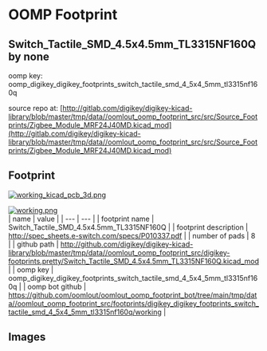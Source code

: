 # OOMP Footprint  
## Switch_Tactile_SMD_4.5x4.5mm_TL3315NF160Q  by none  
  
oomp key: oomp_digikey_digikey_footprints_switch_tactile_smd_4_5x4_5mm_tl3315nf160q  
  
source repo at: [http://gitlab.com/digikey/digikey-kicad-library/blob/master/tmp/data//oomlout_oomp_footprint_src/src/Source_Footprints/Zigbee_Module_MRF24J40MD.kicad_mod](http://gitlab.com/digikey/digikey-kicad-library/blob/master/tmp/data//oomlout_oomp_footprint_src/src/Source_Footprints/Zigbee_Module_MRF24J40MD.kicad_mod)  
## Footprint  
  
[![working_kicad_pcb_3d.png](working_kicad_pcb_3d_600.png)](working_kicad_pcb_3d.png)  
  
[![working.png](working_600.png)](working.png)  
| name | value | 
| --- | --- | 
| footprint name | Switch_Tactile_SMD_4.5x4.5mm_TL3315NF160Q | 
| footprint description | http://spec_sheets.e-switch.com/specs/P010337.pdf | 
| number of pads | 8 | 
| github path | http://github.com/digikey/digikey-kicad-library/blob/master/tmp/data//oomlout_oomp_footprint_src/digikey-footprints.pretty/Switch_Tactile_SMD_4.5x4.5mm_TL3315NF160Q.kicad_mod | 
| oomp key | oomp_digikey_digikey_footprints_switch_tactile_smd_4_5x4_5mm_tl3315nf160q | 
| oomp bot github | https://github.com/oomlout/oomlout_oomp_footprint_bot/tree/main/tmp/data//oomlout_oomp_footprint_src/footprints/digikey_digikey_footprints_switch_tactile_smd_4_5x4_5mm_tl3315nf160q/working | 
## Images  
